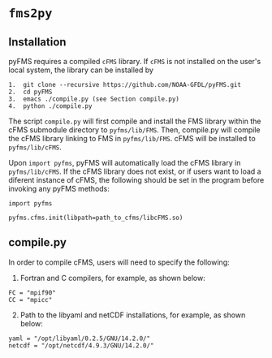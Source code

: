 # **`fms2py`**

## **Installation**
pyFMS requires a compiled `cFMS` library.  If `cFMS` is not installed on the user's
local system, the library can be installed by 

```
1.  git clone --recursive https://github.com/NOAA-GFDL/pyFMS.git
2.  cd pyFMS
3.  emacs ./compile.py (see Section compile.py)
4.  python ./compile.py
``` 

The script `compile.py` will first compile and install the FMS library within the
cFMS submodule directory to `pyfms/lib/FMS`.   Then, compile.py will compile the cFMS library
linking to FMS in `pyfms/lib/FMS`.  cFMS will be installed to `pyfms/lib/cFMS`.

Upon `import pyfms`, pyFMS will automatically load the cFMS library
in `pyfms/lib/cFMS`.  If the cFMS library does not exist, or if users want to load a 
diferent instance of cFMS, the following should be set in the program before invoking
any pyFMS methods:

```
import pyfms

pyfms.cfms.init(libpath=path_to_cfms/libcFMS.so)
```

## compile.py
In order to compile cFMS, users will need to specify the following:

1.  Fortran and C compilers, for example, as shown below:

```
FC = "mpif90"
CC = "mpicc"
```

2.  Path to the libyaml and netCDF installations, for example, as shown below:

```
yaml = "/opt/libyaml/0.2.5/GNU/14.2.0/"
netcdf = "/opt/netcdf/4.9.3/GNU/14.2.0/"
```

